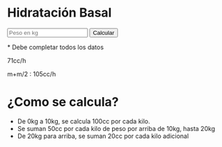 <!DOCTYPE html>
<html lang="en">
<head>
    <meta charset="UTF-8">
    <meta name="viewport" content="width=device-width, initial-scale=1.0">
    <title>Calculadora de Hidratacion Basal</title>
</head>
<body>
    <div>  
        <div>
            <h1>Hidratación Basal</h1>
            <input type="number" placeholder="Peso en kg" />
            <button>Calcular</button>
            <p>* Debe completar todos los datos</p>
            <p>71cc/h</p>
            <p>m+m/2 : 105cc/h</p>
        </div>
        <div>
            <h1>¿Como se calcula?</h1>
            <ul>
                <li>De 0kg a 10kg, se calcula 100cc por cada kilo.</li>
                <li>Se suman 50cc por cada kilo de peso por arriba de 10kg, hasta 20kg</li>
                <li>De 20kg para arriba, se suman 20cc por cada kilo adicional</li>
            </ul>
        </div>
    </div>        
</body>
</html>
